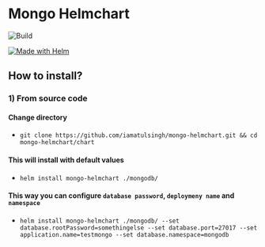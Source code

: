 # Mongo Helmchart

![Build](https://github.com/iamatulsingh/mongo-helmchart/actions/workflows/release.yml/badge.svg)

[![Made with Helm](https://img.shields.io/badge/Made%20with-HELM-orange?style=for-the-badge&logo=helm)](https://helm.sh/)

## How to install?

 ###  1) From source code
 
  ####  Change directory
  * `git clone https://github.com/iamatulsingh/mongo-helmchart.git && cd mongo-helmchart/chart`

  ####  This will install with default values
  * `helm install mongo-helmchart ./mongodb/`

  ####  This way you can configure `database password`, `deploymeny name` and `namespace`
  * `helm install mongo-helmchart ./mongodb/ --set database.rootPassword=somethingelse --set database.port=27017 --set application.name=testmongo --set database.namespace=mongodb`
